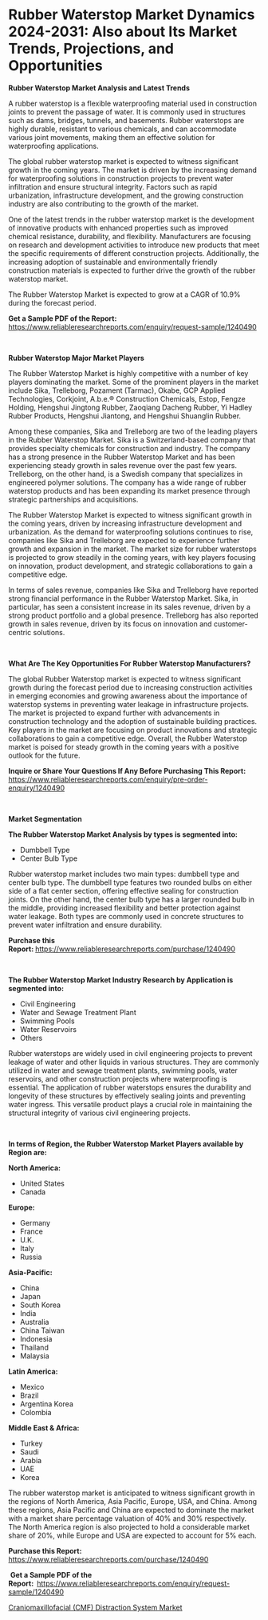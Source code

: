 <p><h1>Rubber Waterstop Market Dynamics 2024-2031: Also about Its Market Trends, Projections, and Opportunities</h1></p><p><strong>Rubber Waterstop Market Analysis and Latest Trends</strong></p>
<p><p>A rubber waterstop is a flexible waterproofing material used in construction joints to prevent the passage of water. It is commonly used in structures such as dams, bridges, tunnels, and basements. Rubber waterstops are highly durable, resistant to various chemicals, and can accommodate various joint movements, making them an effective solution for waterproofing applications.</p><p>The global rubber waterstop market is expected to witness significant growth in the coming years. The market is driven by the increasing demand for waterproofing solutions in construction projects to prevent water infiltration and ensure structural integrity. Factors such as rapid urbanization, infrastructure development, and the growing construction industry are also contributing to the growth of the market.</p><p>One of the latest trends in the rubber waterstop market is the development of innovative products with enhanced properties such as improved chemical resistance, durability, and flexibility. Manufacturers are focusing on research and development activities to introduce new products that meet the specific requirements of different construction projects. Additionally, the increasing adoption of sustainable and environmentally friendly construction materials is expected to further drive the growth of the rubber waterstop market.</p><p>The Rubber Waterstop Market is expected to grow at a CAGR of 10.9% during the forecast period.</p></p>
<p><strong>Get a Sample PDF of the Report:&nbsp;</strong> <a href="https://www.reliableresearchreports.com/enquiry/request-sample/1240490">https://www.reliableresearchreports.com/enquiry/request-sample/1240490</a></p>
<p>&nbsp;</p>
<p><strong>Rubber Waterstop Major Market Players</strong></p>
<p><p>The Rubber Waterstop Market is highly competitive with a number of key players dominating the market. Some of the prominent players in the market include Sika, Trelleborg, Pozament (Tarmac), Okabe, GCP Applied Technologies, Corkjoint, A.b.e.® Construction Chemicals, Estop, Fengze Holding, Hengshui Jingtong Rubber, Zaoqiang Dacheng Rubber, Yi Hadley Rubber Products, Hengshui Jiantong, and Hengshui Shuanglin Rubber.</p><p>Among these companies, Sika and Trelleborg are two of the leading players in the Rubber Waterstop Market. Sika is a Switzerland-based company that provides specialty chemicals for construction and industry. The company has a strong presence in the Rubber Waterstop Market and has been experiencing steady growth in sales revenue over the past few years. Trelleborg, on the other hand, is a Swedish company that specializes in engineered polymer solutions. The company has a wide range of rubber waterstop products and has been expanding its market presence through strategic partnerships and acquisitions.</p><p>The Rubber Waterstop Market is expected to witness significant growth in the coming years, driven by increasing infrastructure development and urbanization. As the demand for waterproofing solutions continues to rise, companies like Sika and Trelleborg are expected to experience further growth and expansion in the market. The market size for rubber waterstops is projected to grow steadily in the coming years, with key players focusing on innovation, product development, and strategic collaborations to gain a competitive edge.</p><p>In terms of sales revenue, companies like Sika and Trelleborg have reported strong financial performance in the Rubber Waterstop Market. Sika, in particular, has seen a consistent increase in its sales revenue, driven by a strong product portfolio and a global presence. Trelleborg has also reported growth in sales revenue, driven by its focus on innovation and customer-centric solutions.</p></p>
<p>&nbsp;</p>
<p><strong>What Are The Key Opportunities For Rubber Waterstop Manufacturers?</strong></p>
<p><p>The global Rubber Waterstop market is expected to witness significant growth during the forecast period due to increasing construction activities in emerging economies and growing awareness about the importance of waterstop systems in preventing water leakage in infrastructure projects. The market is projected to expand further with advancements in construction technology and the adoption of sustainable building practices. Key players in the market are focusing on product innovations and strategic collaborations to gain a competitive edge. Overall, the Rubber Waterstop market is poised for steady growth in the coming years with a positive outlook for the future.</p></p>
<p><strong>Inquire or Share Your Questions If Any Before Purchasing This Report:</strong> <a href="https://www.reliableresearchreports.com/enquiry/pre-order-enquiry/1240490">https://www.reliableresearchreports.com/enquiry/pre-order-enquiry/1240490</a></p>
<p>&nbsp;</p>
<p><strong>Market Segmentation</strong></p>
<p><strong>The Rubber Waterstop Market Analysis by types is segmented into:</strong></p>
<p><ul><li>Dumbbell Type</li><li>Center Bulb Type</li></ul></p>
<p><p>Rubber waterstop market includes two main types: dumbbell type and center bulb type. The dumbbell type features two rounded bulbs on either side of a flat center section, offering effective sealing for construction joints. On the other hand, the center bulb type has a larger rounded bulb in the middle, providing increased flexibility and better protection against water leakage. Both types are commonly used in concrete structures to prevent water infiltration and ensure durability.</p></p>
<p><strong>Purchase this Report:&nbsp;</strong><a href="https://www.reliableresearchreports.com/purchase/1240490">https://www.reliableresearchreports.com/purchase/1240490</a></p>
<p>&nbsp;</p>
<p><strong>The Rubber Waterstop Market Industry Research by Application is segmented into:</strong></p>
<p><ul><li>Civil Engineering</li><li>Water and Sewage Treatment Plant</li><li>Swimming Pools</li><li>Water Reservoirs</li><li>Others</li></ul></p>
<p><p>Rubber waterstops are widely used in civil engineering projects to prevent leakage of water and other liquids in various structures. They are commonly utilized in water and sewage treatment plants, swimming pools, water reservoirs, and other construction projects where waterproofing is essential. The application of rubber waterstops ensures the durability and longevity of these structures by effectively sealing joints and preventing water ingress. This versatile product plays a crucial role in maintaining the structural integrity of various civil engineering projects.</p></p>
<p>&nbsp;</p>
<p><strong>In terms of Region, the Rubber Waterstop Market Players available by Region are:</strong></p>
<p>
    <p> <strong> North America: </strong>
        <ul>
            <li>United States</li>
            <li>Canada</li>
        </ul>
        </p> 
    <p> <strong> Europe: </strong>
        <ul>
            <li>Germany</li>
            <li>France</li>
            <li>U.K.</li>
            <li>Italy</li>
            <li>Russia</li>
        </ul>
        </p> 
    <p> <strong> Asia-Pacific: </strong>
        <ul>
            <li>China</li>
            <li>Japan</li>
            <li>South Korea</li>
            <li>India</li>
            <li>Australia</li>
            <li>China Taiwan</li>
            <li>Indonesia</li>
            <li>Thailand</li>
            <li>Malaysia</li>
        </ul>
        </p> 
    <p> <strong> Latin America: </strong>
        <ul>
            <li>Mexico</li>
            <li>Brazil</li>
            <li>Argentina Korea</li>
            <li>Colombia</li>
        </ul>
        </p> 
    <p> <strong> Middle East & Africa: </strong>
        <ul>
            <li>Turkey</li>
            <li>Saudi</li>
            <li>Arabia</li>
            <li>UAE</li>
            <li>Korea</li>
        </ul>
    </p>
    </p>
<p><p>The rubber waterstop market is anticipated to witness significant growth in the regions of North America, Asia Pacific, Europe, USA, and China. Among these regions, Asia Pacific and China are expected to dominate the market with a market share percentage valuation of 40% and 30% respectively. The North America region is also projected to hold a considerable market share of 20%, while Europe and USA are expected to account for 5% each.</p></p>
<p><strong>Purchase this Report: </strong><a href="https://www.reliableresearchreports.com/purchase/1240490">https://www.reliableresearchreports.com/purchase/1240490</a></p>
<p>&nbsp;<strong>Get a Sample PDF of the Report:&nbsp;&nbsp;</strong><a href="https://www.reliableresearchreports.com/enquiry/request-sample/1240490">https://www.reliableresearchreports.com/enquiry/request-sample/1240490</a></p>
<p><strong></strong></p>
<p><p><a href="https://eight-handstand-8fb.notion.site/Craniomaxillofacial-CMF-Distraction-System-Market-Size-Furnishes-Valuable-Information-Encompassing-55b077eb7bad4ade9c3b6fdceb07f719">Craniomaxillofacial (CMF) Distraction System Market</a></p></p>